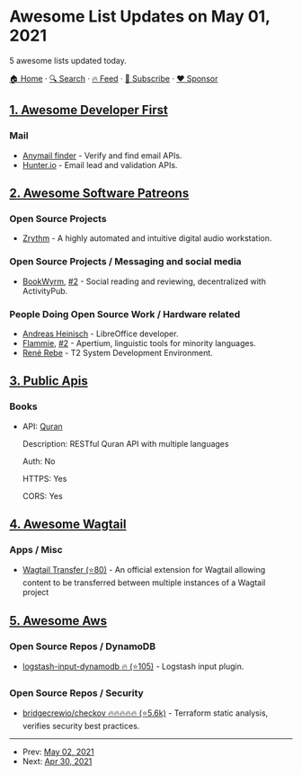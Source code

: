 # Awesome List Updates on May 01, 2021

5 awesome lists updated today.

[🏠 Home](/README.md) · [🔍 Search](https://www.trackawesomelist.com/search/) · [🔥 Feed](https://www.trackawesomelist.com/rss.xml) · [📮 Subscribe](https://trackawesomelist.us17.list-manage.com/subscribe?u=d2f0117aa829c83a63ec63c2f&id=36a103854c) · [❤️  Sponsor](https://github.com/sponsors/theowenyoung)



## [1. Awesome Developer First](/content/agamm/awesome-developer-first/README.md)

### Mail

*   [Anymail finder](https://anymailfinder.com) - Verify and find email APIs.
*   [Hunter.io](https://hunter.io/) - Email lead and validation APIs.

## [2. Awesome Software Patreons](/content/uraimo/awesome-software-patreons/README.md)

### Open Source Projects

*   [Zrythm](https://liberapay.com/Zrythm) - A highly automated and intuitive digital audio workstation.

### Open Source Projects / Messaging and social media

*   [BookWyrm](https://www.patreon.com/bookwyrm), [#2](https://opencollective.com/bookwyrm) - Social reading and reviewing, decentralized with ActivityPub.

### People Doing Open Source Work / Hardware related

*   [Andreas Heinisch](https://www.patreon.com/user?u=51471923) - LibreOffice developer.
*   [Flammie](https://www.patreon.com/flammie), [#2](https://liberapay.com/Flammie) - Apertium, linguistic tools for minority languages.
*   [René Rebe](https://www.patreon.com/user?u=9504919) - T2 System Development Environment.

## [3. Public Apis](/content/public-apis/public-apis/README.md)

### Books

- API: [Quran](https://quran.api-docs.io/)

  Description: RESTful Quran API with multiple languages

  Auth: No

  HTTPS: Yes

  CORS: Yes



## [4. Awesome Wagtail](/content/springload/awesome-wagtail/README.md)

### Apps / Misc

*   [Wagtail Transfer (⭐80)](https://github.com/wagtail/wagtail-transfer) - An official extension for Wagtail allowing content to be transferred between multiple instances of a Wagtail project

## [5. Awesome Aws](/content/donnemartin/awesome-aws/README.md)

### Open Source Repos / DynamoDB

*   [logstash-input-dynamodb :fire: (⭐105)](https://github.com/awslabs/logstash-input-dynamodb) - Logstash input plugin.

### Open Source Repos / Security

*   [bridgecrewio/checkov :fire::fire::fire::fire::fire: (⭐5.6k)](https://github.com/bridgecrewio/checkov) - Terraform static analysis, verifies security best practices.

---

- Prev: [May 02, 2021](/content/2021/05/02/README.md)
- Next: [Apr 30, 2021](/content/2021/04/30/README.md)
